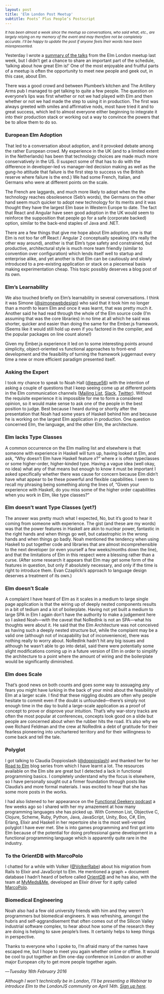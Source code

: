 ```yaml
---
layout: post
title: 'Elm London Post Meetup'
subtitle: Poots’ Plus People’s Postscript 
---
```


<p style="font-size: 0.85em">
<i>It has been almost a week since the meetup so conversations, who said what, etc., are largely relying on my memory of the event and may therefore not be completely accurate. I’ll be happy to update the post if anyone feels their words have been misrepresented.</i>
</p>

Yesterday I wrote a [summary of the talks](/2016/02/15/london-elm.html) from the Elm London meetup last week, but I didn’t get a chance to share an important part of the schedule, ‘talking about how great Elm is!’ One of the most enjoyable and fruitful parts of a meetup is often the opportunity to meet new people and geek out, in this case, about Elm. 

There was a good crowd and between Plumbee’s kitchen and The Artillery Arms pub I managed to get talking to quite a few people. The question on everyone’s lips was first whether or not we had played with Elm and then whether or not we had made the step to using it in production. The first was always greeted with smiles and affirmative nods, most have tried it and to great success, which led to almost everyone either beginning to integrate it into their production stack or working out a way to convince the powers that be to allow them to do so.

### European Elm Adoption

That led to a conversation about adoption, and it provoked debate among the rather European crowd. My experience in the UK (and to a limited extent in the Netherlands) has been that technology choices are made much more conservatively in the US. (I suspect some of that has to do with the difference in developer-led vs manager-led decision making as well as the gung-ho attitude that failure is the first step to success vs the British reserve where failure is the end.) We had some French, Italian, and Germans who were at different points on the scale.

The French are laggards, and much more likely to adopt when the the technology reaches obsolesence (Seb’s words), the Germans on the other hand seem much quicker to adopt new technology for its merits and it was thought they have the largest Elm base in Western Europe to date. The fact that React and Angular have seen good adoption in the UK would seem to reinforce the supposition that people go for a safe (corporate backed) option, similar to the back-end staples of Java and .NET.

There are a few things that give me hope about Elm adoption, one is that Elm is not too far off React / Angular 2 conceptually speaking (it’s really the other way around), another is that Elm’s type safety and constrained, but productive, architectural style is much more team friendly (similar to convention over configuration) which lends itself well to startup and enterprise alike, and yet another is that Elm can be cautiously and slowly introduced to a pre-existing application or stack on a piecemeal basis making experimentation cheap. This topic possibly deserves a blog post of its own.

### Elm’s Learnability

We also touched briefly on Elm’s learnability in several conversations. I think it was Simone ([@simonewebdesign](simonewebdesign)) who said that it took him no longer than a month to learn Elm and once it was learnt, that was pretty much it. Another said he had read through the whole of the Elm source code (I’m assuming that was the core libraries) in no time at all which he said was shorter, quicker and easier than doing the same for the Ember.js framework. (Seems like it would still hold up even if you factored in the compiler, and the popular packages on line count alone!)

Given my Ember.js experience it led on to some interesting points around simplicity, object-oriented vs functional approaches to front-end development and the feasibility of turning the framework juggernaut every time a new or more efficient paradigm presented itself.

### Asking the Expert

I took my chance to speak to Noah Hall ([@eeue56](https://twitter.com/eeue56)) with the intention of asking a couple of questions that I keep seeing come up at different points in the Elm communication channels ([Mailing List](https://groups.google.com/forum/?fromgroups#!forum/elm-discuss), [Slack](http://elmlang.herokuapp.com/), [Twitter](https://twitter.com/search?q=elmlang)). Without the requisite experience it is impossible for me to form a considered opinion, so it would make sense to ask one of the people in the best position to judge. Best because I heard during or shortly after the presentation that Noah had some years of Haskell behind him and because he is working on the largest Elm application in production. One question concerned Elm, the language, and the other Elm, the architecture.

### Elm lacks Type Classes

A common occurrence on the Elm mailing list and elsewhere is that someone with experience in Haskell will turn up, having looked at Elm, and ask, “Why doesn’t Elm have Haskell feature *x*?” where *x* is often typeclasses or some higher-order, higher-kinded type. Having a vague idea (well okay, no idea) what any of that means but enough to know it must be important I asked specifically whether there was cause for concern because Elm didn’t have what appear to be these powerful and flexible capabilities. I seem to recall my phrasing being something along the lines of, “Given your experience with Haskell, do you miss some of the higher order capabilities when you work in Elm, like type classes?”

### Elm doesn’t want Type Classes (yet?)

The answer was pretty much what I expected, No, but it’s good to hear it coming from someone with experience. The gist (and these are my words) was that the power features in Haskell are akin to nuclear power, fantastic in the right hands and when things go well, but catastrophic in the wrong hands and when things go badly. Noah mentioned the tendency when using Haskell to put together code and libraries that are almost incomprehensible to the next developer (or even yourself a few weeks/months down the line), and that the limitations of Elm in this respect were a blessing rather than a curse. (After some research it appears that Elm may get some form of the features in question, but only if absolutely necessary, and only if the time is right to introduce them. Evan Czaplicki’s approach to language design deserves a treatment of its own.)

### Elm doesn’t Scale

A complaint I have heard of Elm as it scales in a medium to large single page application is that the wiring up of deeply nested components results in a bit of tedium and a lot of boilerplate. Having not yet built a medium to large SPA in Elm I again don’t have the authority to make a judgement here so I asked Noah—with the caveat that NoRedInk is not an SPA—what his thoughts were about it. He said that the Elm Architecture was not conceived as having such a deeply nested structure but, while the complaint may be a valid one (although not of incapability but of inconvenience), there was nothing really to worry about. NoRedInk hadn’t hit any big issues and although he wasn’t able to go into detail, said there were potentially some slight modifications coming up in a future version of Elm in order to simplify the architecture to a point where the amount of wiring and the boilerplate would be significantly diminished. 

### Elm does Scale

That’s good news on both counts and goes some way to assuaging any fears you might have lurking in the back of your mind about the feasibility of Elm at a larger scale. I find that these niggling doubts are often why people hesitate to commit even if the doubt is unfounded—there’s simply not enough time in the day to build a large-scale application as a proof of concept to prove or disprove your intuition. That’s why war-story tracks are often the most popular at conferences, concepts look good on a slide but people are concerned about when the rubber hits the road. It’s also why we owe Richard Feldman and the crew at NoRedInk a debt of gratitude for their fearless pioneering into  unchartered territory and for their willingness to come back and tell the tale.

### Polyglot

I got talking to Claudia Doppioslash ([@doppioslash](https://twitter.com/doppioslash)) and thanked her for her [Road to Elm](http://www.lambdacat.com/road-to-elm-index/) blog series from which I have learnt a lot. The resources available on the Elm site are great but I detected a lack in functional programming basics. I completely understand why the focus is elsewhere, so I have personally sought out a firmer foundation through posts like Claudia’s and more formal materials. I was excited to hear that she has some more posts in the works.

I had also listened to her appearance on the [Functional Geekery podcast](https://www.functionalgeekery.com/episode-42-claudia-doppioslash/) a few weeks ago so I shared with her my amazement at how many programming languages she has picked up. With Common List, Objective C, Clojure, Scheme, Ruby, Python, Java, JavaScript, Unity, Boo, C#, Elm, Erlang, Elixir and Haskell in her repertoire she is the most well-versed polyglot I have ever met. She is into games programming and first got into Elm because of the potential for doing professional game development in a functional programming language which is apparently quite rare in the industry.

### To the OrientDB with MarcoPolo

I chatted for a while with Volker ([@VolkerRabe](https://twitter.com/volkerrabe)) about his migration from Rails to Elixir and JavaScript to Elm. He mentioned a graph + document database I hadn’t heard of before called [OrientDB](http://orientdb.com/orientdb/) and he has also, with the team at [MyMeds&Me](https://www.mymedsandme.com/about-us/our-team), developed an Elixir driver for it aptly called [MarcoPolo](https://github.com/MyMedsAndMe/marco_polo). 

### Biomedical Engineering

Noah also had a few old university friends with him and they weren’t programmers but biomedical engineers. It was refreshing, amongst the hubris and self-aggrandisement that often comes out of the Silicon Valley industrial software complex, to hear about how some of the research they are doing is helping to save people’s lives. It certainly helps to keep things in perspective.

Thanks to everyone who I spoke to, I’m afraid many of the names have escaped me, but I hope to meet you again whether online or offline. It would be cool to put together an Elm one-day conference in London or another major European city to get more people together again.

—*Tuesday 16th February 2016*

*Although I won’t technically be in London, I’ll be presenting a Webinar to introduce Elm to the LondonJS community on April 14th. [Sign up here](http://www.meetup.com/London-JavaScript-Community/events/228773798/).*
